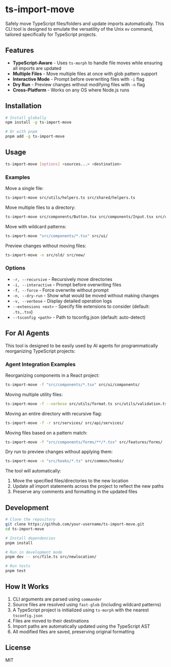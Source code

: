 # ts-import-move

Safely move TypeScript files/folders and update imports automatically. This CLI tool is designed to emulate the versatility of the Unix `mv` command, tailored specifically for TypeScript projects.

## Features

- **TypeScript-Aware** - Uses `ts-morph` to handle file moves while ensuring all imports are updated
- **Multiple Files** - Move multiple files at once with glob pattern support
- **Interactive Mode** - Prompt before overwriting files with `-i` flag
- **Dry Run** - Preview changes without modifying files with `-n` flag
- **Cross-Platform** - Works on any OS where Node.js runs

## Installation

```bash
# Install globally
npm install -g ts-import-move

# Or with pnpm
pnpm add -g ts-import-move
```

## Usage

```bash
ts-import-move [options] <sources...> <destination>
```

### Examples

Move a single file:

```bash
ts-import-move src/utils/helpers.ts src/shared/helpers.ts
```

Move multiple files to a directory:

```bash
ts-import-move src/components/Button.tsx src/components/Input.tsx src/ui/
```

Move with wildcard patterns:

```bash
ts-import-move "src/components/*.tsx" src/ui/
```

Preview changes without moving files:

```bash
ts-import-move -n src/old/ src/new/
```

### Options

- `-r, --recursive` - Recursively move directories
- `-i, --interactive` - Prompt before overwriting files
- `-f, --force` - Force overwrite without prompt
- `-n, --dry-run` - Show what would be moved without making changes
- `-v, --verbose` - Display detailed operation logs
- `--extensions <ext>` - Specify file extensions to consider (default: `.ts,.tsx`)
- `--tsconfig <path>` - Path to tsconfig.json (default: auto-detect)

## For AI Agents

This tool is designed to be easily used by AI agents for programmatically reorganizing TypeScript projects:

### Agent Integration Examples

Reorganizing components in a React project:

```bash
ts-import-move -f "src/components/*.tsx" src/ui/components/
```

Moving multiple utility files:

```bash
ts-import-move -f --verbose src/utils/format.ts src/utils/validation.ts src/shared/
```

Moving an entire directory with recursive flag:

```bash
ts-import-move -f -r src/services/ src/api/services/
```

Moving files based on a pattern match:

```bash
ts-import-move -f "src/components/forms/**/*.tsx" src/features/forms/
```

Dry run to preview changes without applying them:

```bash
ts-import-move -n "src/hooks/*.ts" src/common/hooks/
```

The tool will automatically:

1. Move the specified files/directories to the new location
2. Update all import statements across the project to reflect the new paths
3. Preserve any comments and formatting in the updated files

## Development

```bash
# Clone the repository
git clone https://github.com/your-username/ts-import-move.git
cd ts-import-move

# Install dependencies
pnpm install

# Run in development mode
pnpm dev -- src/file.ts src/newlocation/

# Run tests
pnpm test
```

## How It Works

1. CLI arguments are parsed using `commander`
2. Source files are resolved using `fast-glob` (including wildcard patterns)
3. A TypeScript project is initialized using `ts-morph` with the nearest `tsconfig.json`
4. Files are moved to their destinations
5. Import paths are automatically updated using the TypeScript AST
6. All modified files are saved, preserving original formatting

## License

MIT
